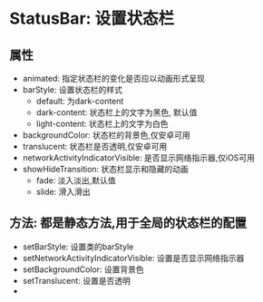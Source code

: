# StatusBar: 设置状态栏

## 属性

* animated: 指定状态栏的变化是否应以动画形式呈现
* barStyle: 设置状态栏的样式
  * default: 为dark-content
  * dark-content: 状态栏上的文字为黑色, 默认值
  * light-content: 状态栏上的文字为白色
* backgroundColor: 状态栏的背景色,仅安卓可用
* translucent: 状态栏是否透明,仅安卓可用
* networkActivityIndicatorVisible: 是否显示网络指示器,仅iOS可用
* showHideTransition: 状态栏显示和隐藏的动画
  * fade: 淡入淡出,默认值
  * slide: 滑入滑出

## 方法: 都是静态方法,用于全局的状态栏的配置

* setBarStyle: 设置类的barStyle
* setNetworkActivityIndicatorVisible: 设置是否显示网络指示器
* setBackgroundColor: 设置背景色
* setTranslucent: 设置是否透明
*
